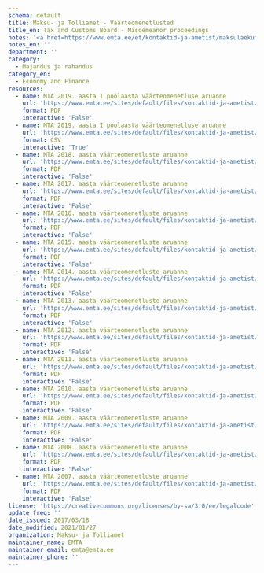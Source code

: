 ```yaml
---
schema: default
title: Maksu- ja Tolliamet - Väärteomenetlusted
title_en: Tax and Customs Board - Misdemeanor proceedings
notes: '<a href=https://www.emta.ee/et/kontaktid-ja-ametist/maksulaekumine-statistika/maksu-ja-tolliameti-avaandmed>Maksu- ja Tolliameti avaandmed</a>.'
notes_en: ''
department: ''
category:
  - Majandus ja rahandus
category_en:
  - Economy and Finance
resources:
  - name: MTA 2019. aasta I poolaasta väärteomenetluse aruanne
    url: 'https://www.emta.ee/sites/default/files/kontaktid-ja-ametist/maksulaekumine-statistika/vaarteomenetlused/mta_2019._aasta_i_pa_vaarteomenetluse_aruanne.pdf'
    format: PDF
    interactive: 'False'
  - name: MTA 2019. aasta I poolaasta väärteomenetluse aruanne
    url: 'https://www.emta.ee/sites/default/files/kontaktid-ja-ametist/maksulaekumine-statistika/vaarteomenetlused/mta_2019._aasta_i_pa_vaarteomenetluse_aruanne.csv'
    format: CSV
    interactive: 'True'
  - name: MTA 2018. aasta väärteomenetluste aruanne
    url: 'https://www.emta.ee/sites/default/files/kontaktid-ja-ametist/maksulaekumine-statistika/vaarteomenetlused/mta_2018._aasta_vaarteomenetluse_aruanne.pdf'
    format: PDF
    interactive: 'False'
  - name: MTA 2017. aasta väärteomenetluste aruanne
    url: 'https://www.emta.ee/sites/default/files/kontaktid-ja-ametist/maksulaekumine-statistika/vaarteomenetlused/mta_2017._aasta_vaarteomenetluse_aruanne.pdf'
    format: PDF
    interactive: 'False'
  - name: MTA 2016. aasta väärteomenetluste aruanne
    url: 'https://www.emta.ee/sites/default/files/kontaktid-ja-ametist/maksulaekumine-statistika/vaarteomenetlused/mta_2016._aasta_vaarteomenetluse_aruanne.pdf'
    format: PDF
    interactive: 'False'
  - name: MTA 2015. aasta väärteomenetluste aruanne
    url: 'https://www.emta.ee/sites/default/files/kontaktid-ja-ametist/maksulaekumine-statistika/vaarteomenetlused/mta_2015_a_vaarteomenetluse_aruanne.pdf'
    format: PDF
    interactive: 'False'
  - name: MTA 2014. aasta väärteomenetluste aruanne
    url: 'https://www.emta.ee/sites/default/files/kontaktid-ja-ametist/maksulaekumine-statistika/vaarteomenetlused/mta_2014._a_vaarteomenetluse_aruanne.pdf'
    format: PDF
    interactive: 'False'
  - name: MTA 2013. aasta väärteomenetluste aruanne
    url: 'https://www.emta.ee/sites/default/files/kontaktid-ja-ametist/maksulaekumine-statistika/vaarteomenetlused/mta_2013._a_vaarteomenetluse_aruanne.pdf'
    format: PDF
    interactive: 'False'
  - name: MTA 2012. aasta väärteomenetluste aruanne
    url: 'https://www.emta.ee/sites/default/files/kontaktid-ja-ametist/maksulaekumine-statistika/vaarteomenetlused/mta_2012._a_vaarteomenetluse_aruanne.pdf'
    format: PDF
    interactive: 'False'
  - name: MTA 2011. aasta väärteomenetluste aruanne
    url: 'https://www.emta.ee/sites/default/files/kontaktid-ja-ametist/maksulaekumine-statistika/vaarteomenetlused/mta_2011._aasta_vaarteomenetluse_aruanne.pdf'
    format: PDF
    interactive: 'False'
  - name: MTA 2010. aasta väärteomenetluste aruanne
    url: 'https://www.emta.ee/sites/default/files/kontaktid-ja-ametist/maksulaekumine-statistika/vaarteomenetlused/mta_2010._aasta_vaarteomenetluse_aruanne.pdf'
    format: PDF
    interactive: 'False'
  - name: MTA 2009. aasta väärteomenetluste aruanne
    url: 'https://www.emta.ee/sites/default/files/kontaktid-ja-ametist/maksulaekumine-statistika/vaarteomenetlused/mta_2009._aasta_vaarteomenetluse_aruanne.pdf'
    format: PDF
    interactive: 'False'
  - name: MTA 2008. aasta väärteomenetluste aruanne
    url: 'https://www.emta.ee/sites/default/files/kontaktid-ja-ametist/maksulaekumine-statistika/vaarteomenetlused/vaarteomenetluse_aruanne_2008.pdf'
    format: PDF
    interactive: 'False'
  - name: MTA 2007. aasta väärteomenetluste aruanne
    url: 'https://www.emta.ee/sites/default/files/kontaktid-ja-ametist/maksulaekumine-statistika/vaarteomenetlused/vaarteomenetluse_aruanne_2007.pdf'
    format: PDF
    interactive: 'False'
license: 'https://creativecommons.org/licenses/by-sa/3.0/ee/legalcode'
update_freq: ''
date_issued: 2017/03/18
date_modified: 2021/01/27
organization: Maksu- ja Tolliamet
maintainer_name: EMTA
maintainer_email: emta@emta.ee
maintainer_phone: ''
---
```

